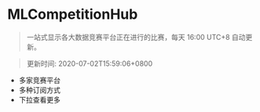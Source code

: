 # MLCompetitionHub

> 一站式显示各大数据竞赛平台正在进行的比赛，每天 16:00 UTC+8 自动更新。
  
> 更新时间: 2020-07-02T15:59:06+0800 

* 多家竞赛平台
* 多种订阅方式
* 下拉查看更多